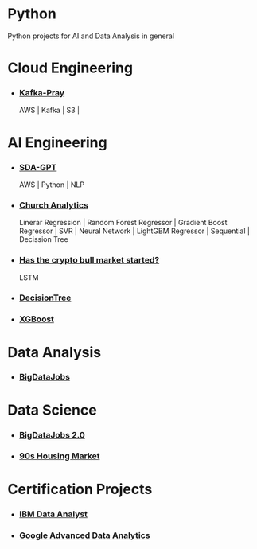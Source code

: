 # Python

Python projects for AI and Data Analysis in general

# Cloud Engineering
- ### [Kafka-Pray](https://github.com/jorgegabrielvm/Python/tree/main/Kafka-pray)
  AWS | Kafka | S3 | 

# AI Engineering
- ### [SDA-GPT](https://github.com/jorgegabrielvm/Python/tree/main/SDA-GPT)
  AWS | Python | NLP
- ### [Church Analytics](https://github.com/jorgegabrielvm/Python/tree/main/Church%20Analytics)
  Linerar Regression | Random Forest Regressor | Gradient Boost Regressor | SVR | Neural Network | LightGBM Regressor | Sequential | Decission Tree 
- ### [Has the crypto bull market started?](https://github.com/jorgegabrielvm/Python/tree/main/ML/LSTM)
  LSTM
- ### [DecisionTree](https://github.com/jorgegabrielvm/Python/tree/main/ML/DecisionTree)
- ### [XGBoost](https://github.com/jorgegabrielvm/Python/tree/main/ML/XGBoost)

# Data Analysis
- ### [BigDataJobs](https://github.com/jorgegabrielvm/Python/tree/main/BigDataJobs)

# Data Science
- ### [BigDataJobs 2.0](https://github.com/jorgegabrielvm/Python/tree/main/BigDataJobs2)
- ### [90s Housing Market](https://github.com/jorgegabrielvm/Python/tree/main/90s%20Housing%20Market)

# Certification Projects
- ### [IBM Data Analyst](https://github.com/jorgegabrielvm/Python/tree/main/IBM)

- ### [Google Advanced Data Analytics](https://github.com/jorgegabrielvm/Python/tree/main/Google)
